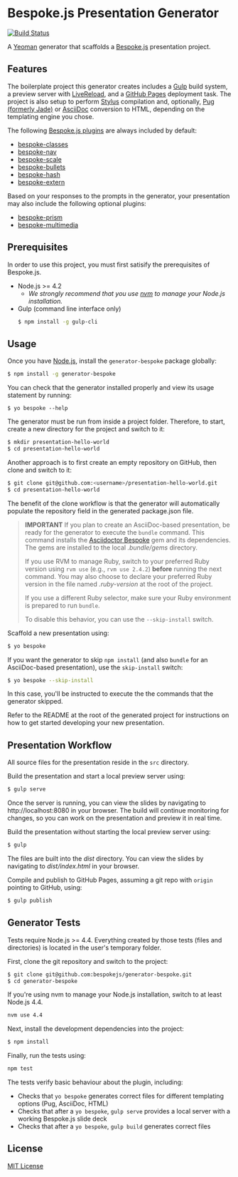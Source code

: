 # Bespoke.js Presentation Generator

[![Build Status](https://img.shields.io/travis/bespokejs/generator-bespoke/master.svg?style=flat-square)](http://travis-ci.org/bespokejs/generator-bespoke)

A [Yeoman](http://yeoman.io) generator that scaffolds a [Bespoke.js](http://markdalgleish.com/projects/bespoke.js) presentation project.

## Features

The boilerplate project this generator creates includes a [Gulp](http://gulpjs.com) build system, a preview server with [LiveReload](http://livereload.com), and a [GitHub Pages](http://pages.github.com) deployment task.
The project is also setup to perform [Stylus](http://stylus-lang.com/) compilation and, optionally, [Pug (formerly Jade)](https://pugjs.org) or [AsciiDoc](https://github.com/asciidoctor/asciidoctor-bespoke) conversion to HTML, depending on the templating engine you chose.

The following [Bespoke.js plugins](https://github.com/bespokejs/bespoke#plugins) are always included by default:

- [bespoke-classes](https://github.com/bespokejs/bespoke-classes)
- [bespoke-nav](https://github.com/opendevise/bespoke-nav)
- [bespoke-scale](https://github.com/bespokejs/bespoke-scale)
- [bespoke-bullets](https://github.com/bespokejs/bespoke-bullets)
- [bespoke-hash](https://github.com/bespokejs/bespoke-hash)
- [bespoke-extern](https://github.com/bespokejs/bespoke-extern)

Based on your responses to the prompts in the generator, your presentation may also include the following optional plugins:

- [bespoke-prism](https://github.com/opendevise/bespoke-prism)
- [bespoke-multimedia](https://github.com/opendevise/bespoke-multimedia)

## Prerequisites

In order to use this project, you must first satisify the prerequisites of Bespoke.js.

- Node.js >= 4.2
  * _We strongly recommend that you use [nvm](https://github.com/creationix/nvm) to manage your Node.js installation._
- Gulp (command line interface only)
  ```bash
  $ npm install -g gulp-cli
  ```

## Usage

Once you have [Node.js](http://nodejs.org), install the `generator-bespoke` package globally:

```bash
$ npm install -g generator-bespoke
```

You can check that the generator installed properly and view its usage statement by running:

```base
$ yo bespoke --help
```

The generator must be run from inside a project folder.
Therefore, to start, create a new directory for the project and switch to it:

```bash
$ mkdir presentation-hello-world
$ cd presentation-hello-world
```

Another approach is to first create an empty repository on GitHub, then clone and switch to it:

```bash
$ git clone git@github.com:<username>/presentation-hello-world.git
$ cd presentation-hello-world
```

The benefit of the clone workflow is that the generator will automatically populate the repository field in the generated package.json file.

> **IMPORTANT** If you plan to create an AsciiDoc-based presentation, be ready for the generator to execute the `bundle` command.
> This command installs the [Asciidoctor Bespoke](https://github.com/asciidoctor/asciidoctor-bespoke) gem and its dependencies.
> The gems are installed to the local _.bundle/gems_ directory.
>
> If you use RVM to manage Ruby, switch to your preferred Ruby version using `rvm use` (e.g., `rvm use 2.4.2`) **before** running the next command.
> You may also choose to declare your preferred Ruby version in the file named _.ruby-version_ at the root of the project.
>
> If you use a different Ruby selector, make sure your Ruby environment is prepared to run `bundle`.
>
> To disable this behavior, you can use the `--skip-install` switch.

Scaffold a new presentation using:

```bash
$ yo bespoke
```

If you want the generator to skip `npm install` (and also `bundle` for an AsciiDoc-based presentation), use the `skip-install` switch:

```bash
$ yo bespoke --skip-install
```

In this case, you'll be instructed to execute the the commands that the generator skipped.

Refer to the README at the root of the generated project for instructions on how to get started developing your new presentation.

## Presentation Workflow

All source files for the presentation reside in the `src` directory.

Build the presentation and start a local preview server using:

```bash
$ gulp serve
```

Once the server is running, you can view the slides by navigating to http://localhost:8080 in your browser.
The build will continue monitoring for changes, so you can work on the presentation and preview it in real time.

Build the presentation without starting the local preview server using:

```bash
$ gulp
```

The files are built into the _dist_ directory.
You can view the slides by navigating to _dist/index.html_ in your browser.

Compile and publish to GitHub Pages, assuming a git repo with `origin` pointing to GitHub, using:

```bash
$ gulp publish
```

## Generator Tests

Tests require Node.js >= 4.4.
Everything created by those tests (files and directories) is located in the user's temporary folder.

First, clone the git repository and switch to the project:

```bash
$ git clone git@github.com:bespokejs/generator-bespoke.git
$ cd generator-bespoke
```

If you're using nvm to manage your Node.js installation, switch to at least Node.js 4.4.

```bash
nvm use 4.4
```

Next, install the development dependencies into the project:

```bash
$ npm install
```

Finally, run the tests using:

```bash
npm test
```

The tests verify basic behaviour about the plugin, including:

* Checks that `yo bespoke` generates correct files for different templating options (Pug, AsciiDoc, HTML)
* Checks that after a `yo bespoke`, `gulp serve` provides a local server with a working Bespoke.js slide deck
* Checks that after a `yo bespoke`, `gulp build` generates correct files

## License

[MIT License](http://markdalgleish.mit-license.org)
